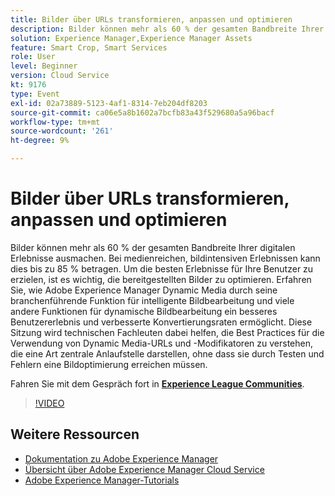 ```yaml
---
title: Bilder über URLs transformieren, anpassen und optimieren
description: Bilder können mehr als 60 % der gesamten Bandbreite Ihrer digitalen Erlebnisse ausmachen. Bei medienreichen, bildintensiven Erlebnissen kann dies bis zu 85 % betragen. Um die besten Erlebnisse für Ihre Benutzer zu erzielen, ist es wichtig, die bereitgestellten Bilder zu optimieren. Erfahren Sie, wie Adobe Experience Manager Dynamic Media durch seine branchenführende Funktion für intelligente Bildbearbeitung und viele andere Funktionen für dynamische Bildbearbeitung ein besseres Benutzererlebnis und verbesserte Konvertierungsraten ermöglicht. Diese Sitzung wird technischen Fachleuten dabei helfen, die Best Practices für die Verwendung von Dynamic Media-URLs und -Modifikatoren zu verstehen, die eine Art zentrale Anlaufstelle darstellen, ohne dass sie durch Testen und Fehlern eine Bildoptimierung erreichen müssen.
solution: Experience Manager,Experience Manager Assets
feature: Smart Crop, Smart Services
role: User
level: Beginner
version: Cloud Service
kt: 9176
type: Event
exl-id: 02a73889-5123-4af1-8314-7eb204df8203
source-git-commit: ca06e5a8b1602a7bcfb83a43f529680a5a96bacf
workflow-type: tm+mt
source-wordcount: '261'
ht-degree: 9%

---
```


# Bilder über URLs transformieren, anpassen und optimieren

Bilder können mehr als 60 % der gesamten Bandbreite Ihrer digitalen Erlebnisse ausmachen. Bei medienreichen, bildintensiven Erlebnissen kann dies bis zu 85 % betragen. Um die besten Erlebnisse für Ihre Benutzer zu erzielen, ist es wichtig, die bereitgestellten Bilder zu optimieren. Erfahren Sie, wie Adobe Experience Manager Dynamic Media durch seine branchenführende Funktion für intelligente Bildbearbeitung und viele andere Funktionen für dynamische Bildbearbeitung ein besseres Benutzererlebnis und verbesserte Konvertierungsraten ermöglicht. Diese Sitzung wird technischen Fachleuten dabei helfen, die Best Practices für die Verwendung von Dynamic Media-URLs und -Modifikatoren zu verstehen, die eine Art zentrale Anlaufstelle darstellen, ohne dass sie durch Testen und Fehlern eine Bildoptimierung erreichen müssen.

Fahren Sie mit dem Gespräch fort in **[Experience League Communities](https://adobe.ly/3F58miP)**.

>[!VIDEO](https://video.tv.adobe.com/v/337847/?quality=12&learn=on&hidetitle=true)

## Weitere Ressourcen

- [Dokumentation zu Adobe Experience Manager ](https://experienceleague.adobe.com/docs/experience-manager-cloud-service.html?lang=de)
- [Übersicht über Adobe Experience Manager Cloud Service](https://experienceleague.adobe.com/docs/experience-manager-cloud-service/overview/home.html?lang=de)
- [Adobe Experience Manager-Tutorials](https://experienceleague.adobe.com/docs/experience-manager-tutorials.html?lang=de)
